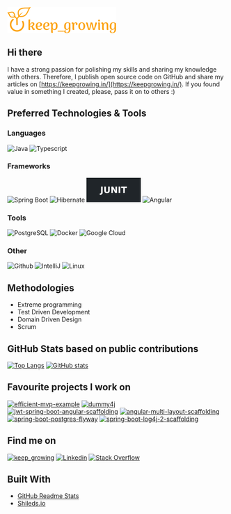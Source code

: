 [![keep_growing logo](logo_250x60.png)](https://keepgrowing.in/)

## Hi there

I have a strong passion for polishing my skills and sharing my knowledge with others. Therefore, I publish open source code on GitHub and share my articles on [https://keepgrowing.in/](https://keepgrowing.in/). If you found value in something I created, please, pass it on to others :)
 
## Preferred Technologies & Tools

### Languages
![Java](https://img.shields.io/badge/Java-informational?style=for-the-badge&logo=java&logoColor=fca211&color=202529&labelColor=202529)
![Typescript](https://img.shields.io/badge/Typescript-informational?style=for-the-badge&logo=TypeScript&logoColor=fca211&color=202529&labelColor=202529)

### Frameworks
![Spring Boot](https://img.shields.io/badge/Springboot-informational?style=for-the-badge&logo=spring&logoColor=fca211&color=202529&labelColor=202529)
![Hibernate](https://img.shields.io/badge/Hibernate-informational?style=for-the-badge&logo=Hibernate&logoColor=fca211&color=202529&labelColor=202529)
![JUnit](JUnit-informational.svg)
![Angular](https://img.shields.io/badge/Angular-informational?style=for-the-badge&logo=angular&logoColor=fca211&color=202529&labelColor=202529)

### Tools
![PostgreSQL](https://img.shields.io/badge/PostgreSQL-informational?style=for-the-badge&logo=postgresql&logoColor=fca211&color=202529&labelColor=202529)
![Docker](https://img.shields.io/badge/Docker-informational?style=for-the-badge&logo=docker&logoColor=fca211&color=202529&labelColor=202529)
![Google Cloud](https://img.shields.io/badge/Google_Cloud-informational?style=for-the-badge&logo=Google-Cloud&logoColor=fca211&color=202529&labelColor=202529)

### Other
![Github](https://img.shields.io/badge/GitHub-informational?style=for-the-badge&logo=github&logoColor=fca211&color=202529&labelColor=202529)
![IntelliJ](https://img.shields.io/badge/IntelliJ_IDEA-informational?style=for-the-badge&logo=intellij-idea&logoColor=fca211&color=202529&labelColor=202529)
![Linux](https://img.shields.io/badge/Linux-informational?style=for-the-badge&logo=linux&logoColor=fca211&color=202529&labelColor=202529)

## Methodologies
* Extreme programming
* Test Driven Development
* Domain Driven Design
* Scrum

 ## GitHub Stats based on public contributions
 
 [![Top Langs](https://github-readme-stats.vercel.app/api/top-langs/?username=little-pinecone&layout=compact&title_color=fca211&text_color=fff&bg_color=202529)](https://github.com/little-pinecone/github-readme-stats)
[![GitHub stats](https://github-readme-stats.vercel.app/api?username=little-pinecone&show_icons=true&title_color=fca211&icon_color=fca211&text_color=fff&bg_color=202529&hide=contribs)](https://github.com/little-pinecone/github-readme-stats)

## Favourite projects I work on

[![efficient-mvp-example](https://github-readme-stats.vercel.app/api/pin/?username=little-pinecone&repo=efficient-mvp-example&title_color=fca211&text_color=fff&bg_color=202529)](https://github.com/little-pinecone/efficient-mvp-example)
[![dummy4j](https://github-readme-stats.vercel.app/api/pin/?username=little-pinecone&repo=dummy4j&title_color=fca211&text_color=fff&bg_color=202529)](https://github.com/little-pinecone/dummy4j)
[![jwt-spring-boot-angular-scaffolding](https://github-readme-stats.vercel.app/api/pin/?username=little-pinecone&repo=jwt-spring-boot-angular-scaffolding&title_color=fca211&text_color=fff&bg_color=202529)](https://github.com/little-pinecone/jwt-spring-boot-angular-scaffolding)
[![angular-multi-layout-scaffolding](https://github-readme-stats.vercel.app/api/pin/?username=little-pinecone&repo=angular-multi-layout-scaffolding&title_color=fca211&text_color=fff&bg_color=202529)](https://github.com/little-pinecone/angular-multi-layout-scaffolding)
[![spring-boot-postgres-flyway](https://github-readme-stats.vercel.app/api/pin/?username=little-pinecone&repo=spring-boot-postgres-flyway&title_color=fca211&text_color=fff&bg_color=202529)](https://github.com/little-pinecone/spring-boot-postgres-flyway)
[![spring-boot-log4j-2-scaffolding](https://github-readme-stats.vercel.app/api/pin/?username=little-pinecone&repo=spring-boot-log4j-2-scaffolding&title_color=fca211&text_color=fff&bg_color=202529)](https://github.com/little-pinecone/spring-boot-log4j-2-scaffolding)

## Find me on
[![keep_growing](https://img.shields.io/badge/keep_growing-informational?style=for-the-badge&logo=WordPress&logoColor=fca211&color=202529&labelColor=202529)](https://keepgrowing.in/)
[![Linkedin](https://img.shields.io/badge/Linkedin-informational?style=for-the-badge&logo=Linkedin&logoColor=fca211&color=202529&labelColor=202529)](https://www.linkedin.com/in/martaszymek)
[![Stack Overflow](https://img.shields.io/badge/Stackoverflow-informational?style=for-the-badge&logo=Stack-Overflow&logoColor=fca211&color=202529&labelColor=202529)](https://stackoverflow.com/users/7995881/little-pinecone)

## Built With

* [GitHub Readme Stats](https://github.com/anuraghazra/github-readme-stats)
* [Shileds.io](https://shields.io/)
